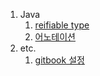 1. Java
    1. [reifiable type](/java/reifiable-type.md)  
    2. [어노테이션](/java/annotation.md)  
2. etc.
    1. [gitbook 설정](/etc/gitbook-config.md)  
